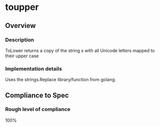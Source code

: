 # toupper

## Overview

### Description
ToLower returns a copy of the string s with all Unicode letters mapped to their upper case

### Implementation details
Uses the strings.Replace library/function from golang.

## Compliance to Spec

### Rough level of compliance  

100%